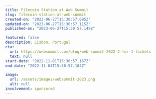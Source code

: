 ```yaml
---
title: Filecoin Station at Web Summit
slug: filecoin-station-at-web-summit
created-on: "2023-06-27T15:30:57.095Z"
updated-on: "2023-06-27T15:30:57.115Z"
published-on: "2023-06-27T15:30:57.149Z"

featured: false
description: Lisbon, Portugal
cta:
  url: https://websummit.com/blog/web-summit-2022-2-for-1-tickets
  text: null
start-date: "2022-11-01T15:30:57.167Z"
end-date: "2022-11-04T15:30:57.184Z"

image:
  url: /assets/images/websummit-2023.png
  alt: null
involvement: sponsored
---
```

